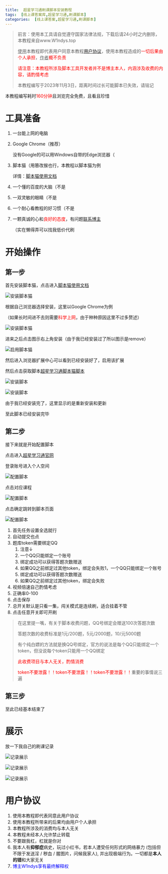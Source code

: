 ```yaml
---
title:  超星学习通刷课脚本安装教程
tags:  [线上课答案库,超星学习通,刷课脚本]
categories:  [线上课答案,超星学习通,刷课脚本]
---
```


> 前言：使用本工具请自觉遵守国家法律法规，下载后请24小时之内删除，本教程来自www.W1ndys.top
>
> <u>使用</u>本教程即代表用户同意本教程[用户协议](#用户协议)，使用本教程造成的<font color='red'>一切后果由个人承担</font>，<u>作者</u><font color='red'>概不负责</font>
>
> <font color='red'>请注意：本教程所涉及脚本工具开发者并不是博主本人，内涵涉及收费的内容，请酌情考虑</font>
>
> 本教程编写于2023年11月3日，距离时间过长可能脚本已失效，请铭记

本教程编写耗时<font color='red'>160分钟</font>且浏览完全免费，且看且珍惜

# 工具准备

1. 一台能上网的电脑

2. Google Chrome（推荐）

   没有Google的可以用Windows自带的Edge浏览器（

3. 脚本猫（用篡改猴也行，本教程以脚本猫为例

   详情：[脚本猫使用文档](https://docs.scriptcat.org/docs/use/#/)

4. 一个懂的百度的大脑（不是

5. 一双灵敏的眼睛（不是

6. 一个耐心看教程的好习惯（不是

7. 一颗真诚的心和<font color='red'>良好的态度</font>，有问题[联系博主](https://qm.qq.com/q/9n506oZ8Ri&personal_qrcode_source=4)

   （实在懒得弄可以找我低价代刷

# 开始操作

## 第一步

首先安装脚本猫，点击进入[脚本猫使用文档](https://docs.scriptcat.org/docs/use/#/)

![安装脚本猫](/img/xxt-ScriptCat/1.jpg)

根据自己浏览器选择安装，这里以Google Chrome为例

（如果长时间进不去则需要<font color='red'>科学上网</font>，由于种种原因这里不过多赘述）

![安装脚本猫](/img/xxt-ScriptCat/2.jpg)

进来之后点击图示右上角安装（由于我已经安装过了所以图示是remove）

![启用脚本猫](/img/xxt-ScriptCat/3.jpg)

然后进入浏览器扩展中心可以看到已经安装好了，启用该扩展

然后点击获取脚本[超星学习通脚本猫脚本](https://scriptcat.org/zh-CN/script-show-page/1127)

![安装脚本](/img/xxt-ScriptCat/4.jpg)

![安装脚本](/img/xxt-ScriptCat/5.jpg)

由于我已经安装完了，这里显示的是重新安装和更新

至此脚本已经安装完毕

## 第二步

接下来就是开始配置脚本

点击进入[超星学习通官网](https://passport2.chaoxing.com/login?fid=&newversion=true&refer=https://i.chaoxing.com#/)

登录账号进入个人空间

![配置脚本](/img/xxt-ScriptCat/6.jpg)

点击对应课程

![配置脚本](/img/xxt-ScriptCat/7.jpg)

点击确定跳转到脚本页面

![配置脚本](/img/xxt-ScriptCat/8.jpg)

1. 首先任务设置全选就行
2. 自动提交也点
3. 题库token需要绑定QQ
   1. 注意↓
   2. 一个QQ只能绑定一个账号
   3. 绑定成功可以获得答题次数赠送
   4. 如果QQ之前绑定过其他token，绑定会失败1，一个QQ只能绑定一个账号
   5. 绑定成功可以获得答题次数赠送
   6. 如果QQ之前绑定过其他token，绑定会失败
4. 视频倍速自己酌情考虑
5. 正确率0-100
6. 点击保存
7. 总开关默认是只看一集，闯关模式是连续刷，适合挂着不管
8. 点击任意开关即可开刷

> 在这里提一嘴，有关于脚本收费问题，QQ号绑定会赠送100次答题次数
>
> 答题次数的收费标准是1元/200题，5元/2000题，10/元5000题
>
> 有个纯白嫖的方法就是换QQ号绑定，官方的说法是每个QQ只能绑定一个token，但没说每个token只能用一个QQ绑定
>
> <font color='red'>此收费项目与本人无关，酌情消费</font>
>
> <font color='red'>token不要泄露！！token不要泄露！！token不要泄露！！</font>重要的事情说三遍

## 第三步

至此已经基本结束了

# 展示

放一下我自己的刷课记录

![记录展示](/img/xxt-ScriptCat/9.jpg)

![记录展示](/img/xxt-ScriptCat/10.jpg)

![记录展示](/img/xxt-ScriptCat/11.jpg)

# 用户协议

1. 使用本教程即代表同意此用户协议
2. 使用本教程所带来的后果均由用户个人承担
3. 本教程所涉及的消费均与本人无关
4. 本教程未经本人允许禁止转载
5. 不要跟我杠，杠就是你对
6. 我本人有**抑郁症**病史，玩过小红书，若本人遭受任何形式的网络暴力 (包括但不限于发送淫 / 秽血 / 腥图片，问候我家人), 并出现极端行为。一切都是**本人的错**和大家无关
7. <font color='blue'>博主W1ndys享有最终解释权</font>